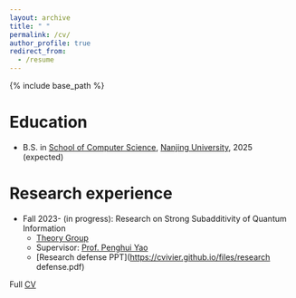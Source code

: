 ```yaml
---
layout: archive
title: " "
permalink: /cv/
author_profile: true
redirect_from:
  - /resume
---
```


{% include base_path %}

Education
======
* B.S. in [School of Computer Science](https://cs.nju.edu.cn/main.htm), [Nanjing University](https://www.nju.edu.cn/), 2025 (expected)

Research experience
======
* Fall 2023- (in progress): Research on Strong Subadditivity of Quantum Information
  * [Theory Group](https://tcs.nju.edu.cn/)
  * Supervisor: [Prof. Penghui Yao](http://penghuiyao.info/)
  * [Research defense PPT](https://cvivier.github.io/files/research defense.pdf)

Full [CV](https://cvivier.github.io/files/CV.pdf)

